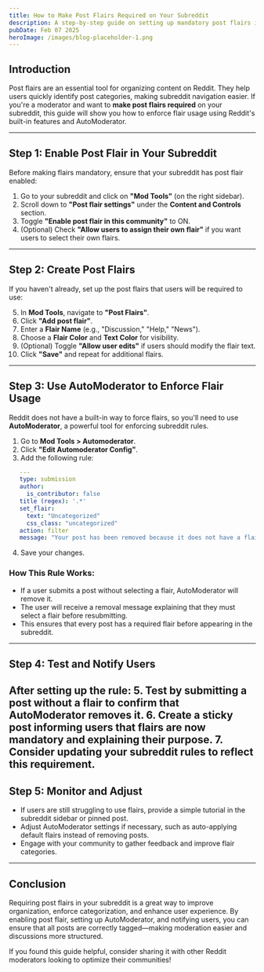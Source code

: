 ```yaml
---
title: How to Make Post Flairs Required on Your Subreddit
description: A step-by-step guide on setting up mandatory post flairs in your subreddit to improve organization and user experience.
pubDate: Feb 07 2025
heroImage: /images/blog-placeholder-1.png
---
```

## Introduction

Post flairs are an essential tool for organizing content on Reddit. They help users quickly identify post categories, making subreddit navigation easier. If you're a moderator and want to **make post flairs required** on your subreddit, this guide will show you how to enforce flair usage using Reddit's built-in features and AutoModerator.

---
## Step 1: Enable Post Flair in Your Subreddit

Before making flairs mandatory, ensure that your subreddit has post flair enabled:

1. Go to your subreddit and click on **"Mod Tools"** (on the right sidebar).
2. Scroll down to **"Post flair settings"** under the **Content and Controls** section.
3. Toggle **"Enable post flair in this community"** to ON.
4. (Optional) Check **"Allow users to assign their own flair"** if you want users to select their own flairs.
---
## Step 2: Create Post Flairs

If you haven't already, set up the post flairs that users will be required to use:

5. In **Mod Tools**, navigate to **"Post Flairs"**.
6. Click **"Add post flair"**.
7. Enter a **Flair Name** (e.g., "Discussion," "Help," "News").
8. Choose a **Flair Color** and **Text Color** for visibility.
9. (Optional) Toggle **"Allow user edits"** if users should modify the flair text.
10. Click **"Save"** and repeat for additional flairs.
---
## Step 3: Use AutoModerator to Enforce Flair Usage

Reddit does not have a built-in way to force flairs, so you'll need to use **AutoModerator**, a powerful tool for enforcing subreddit rules.

1. Go to **Mod Tools > Automoderator**.
2. Click **"Edit Automoderator Config"**.
3. Add the following rule:

```yaml
   ---
   type: submission
   author:
     is_contributor: false
   title (regex): '.*'
   set_flair: 
     text: "Uncategorized"
     css_class: "uncategorized"
   action: filter
   message: "Your post has been removed because it does not have a flair. Please select a flair and resubmit."
```

4. Save your changes.

### How This Rule Works:
- If a user submits a post without selecting a flair, AutoModerator will remove it.
- The user will receive a removal message explaining that they must select a flair before resubmitting.
- This ensures that every post has a required flair before appearing in the subreddit.
---
## Step 4: Test and Notify Users

  After setting up the rule:
5. Test by submitting a post without a flair to confirm that AutoModerator removes it.
6. Create a sticky post informing users that flairs are now mandatory and explaining their purpose.
7. Consider updating your subreddit rules to reflect this requirement.
---
## Step 5: Monitor and Adjust
- If users are still struggling to use flairs, provide a simple tutorial in the subreddit sidebar or pinned post.
- Adjust AutoModerator settings if necessary, such as auto-applying default flairs instead of removing posts.
- Engage with your community to gather feedback and improve flair categories.
---
## Conclusion
Requiring post flairs in your subreddit is a great way to improve organization, enforce categorization, and enhance user experience. By enabling post flair, setting up AutoModerator, and notifying users, you can ensure that all posts are correctly tagged—making moderation easier and discussions more structured.

If you found this guide helpful, consider sharing it with other Reddit moderators looking to optimize their communities!